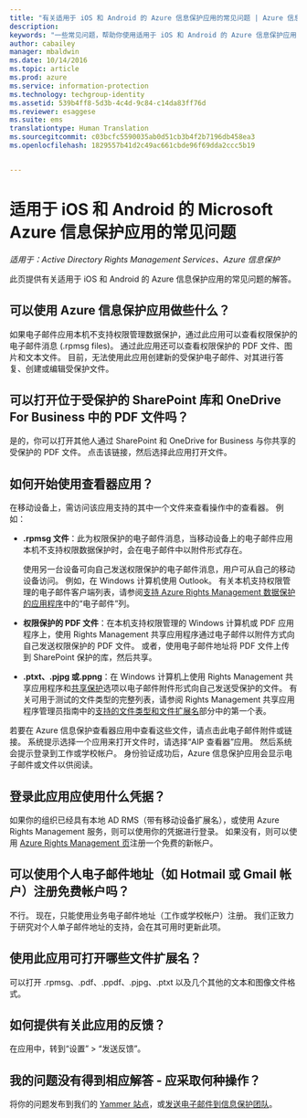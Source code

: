 ```yaml
---
title: "有关适用于 iOS 和 Android 的 Azure 信息保护应用的常见问题 | Azure 信息保护"
description: 
keywords: "一些常见问题，帮助你使用适用于 iOS 和 Android 的 Azure 信息保护应用"
author: cabailey
manager: mbaldwin
ms.date: 10/14/2016
ms.topic: article
ms.prod: azure
ms.service: information-protection
ms.technology: techgroup-identity
ms.assetid: 539b4ff8-5d3b-4c4d-9c84-c14da83ff76d
ms.reviewer: esaggese
ms.suite: ems
translationtype: Human Translation
ms.sourcegitcommit: c03bcfc5590035ab0d51cb3b4f2b7196db458ea3
ms.openlocfilehash: 1829557b41d2c49ac661cbde96f69dda2ccc5b19


---
```


# 适用于 iOS 和 Android 的 Microsoft Azure 信息保护应用的常见问题

*适用于：Active Directory Rights Management Services、Azure 信息保护*

此页提供有关适用于 iOS 和 Android 的 Azure 信息保护应用的常见问题的解答。

## 可以使用 Azure 信息保护应用做些什么？

如果电子邮件应用本机不支持权限管理数据保护，通过此应用可以查看权限保护的电子邮件消息 (.rpmsg files)。 通过此应用还可以查看权限保护的 PDF 文件、图片和文本文件。 目前，无法使用此应用创建新的受保护电子邮件、对其进行答复、创建或编辑受保护文件。

## 可以打开位于受保护的 SharePoint 库和 OneDrive For Business 中的 PDF 文件吗？

是的，你可以打开其他人通过 SharePoint 和 OneDrive for Business 与你共享的受保护的 PDF 文件。 点击该链接，然后选择此应用打开文件。 

## 如何开始使用查看器应用？

在移动设备上，需访问该应用支持的其中一个文件来查看操作中的查看器。 例如：

- **.rpmsg 文件**：此为权限保护的电子邮件消息，当移动设备上的电子邮件应用本机不支持权限数据保护时，会在电子邮件中以附件形式存在。 
    
    使用另一台设备可向自己发送权限保护的电子邮件消息，用户可从自己的移动设备访问。 例如，在 Windows 计算机使用 Outlook。 有关本机支持权限管理的电子邮件客户端列表，请参阅[支持 Azure Rights Management 数据保护的应用程序](../get-started/requirements-applications.md)中的“电子邮件”列。

- **权限保护的 PDF 文件**：在本机支持权限管理的 Windows 计算机或 PDF 应用程序上，使用 Rights Management 共享应用程序通过电子邮件以附件方式向自己发送权限保护的 PDF 文件。 或者，使用电子邮件地址将 PDF 文件上传到 SharePoint 保护的库，然后共享。

- **.ptxt、.pjpg 或.ppng**：在 Windows 计算机上使用 Rights Management 共享应用程序和[共享保护](sharing-app-protect-by-email.md)选项以电子邮件附件形式向自己发送受保护的文件。 有关可用于测试的文件类型的完整列表，请参阅 Rights Management 共享应用程序管理员指南中的[支持的文件类型和文件扩展名](sharing-app-admin-guide-technical.md#supported-file-types-and-file-name-extensions)部分中的第一个表。 

若要在 Azure 信息保护查看器应用中查看这些文件，请点击此电子邮件附件或链接。 系统提示选择一个应用来打开文件时，请选择“AIP 查看器”应用。 然后系统会提示登录到工作或学校帐户。 身份验证成功后，Azure 信息保护应用会显示电子邮件或文件以供阅读。

## 登录此应用应使用什么凭据？

如果你的组织已经具有本地 AD RMS（带有移动设备扩展名），或使用 Azure Rights Management 服务，则可以使用你的凭据进行登录。 如果没有，则可以使用 [Azure Rights Management 页](https://portal.office.com/signup?sku=rms&ru=https%3A%2F%2Fportal.azurerms.com%2F%23%2Fdownload)注册一个免费的新帐户。

## 可以使用个人电子邮件地址（如 Hotmail 或 Gmail 帐户）注册免费帐户吗？

不行。 现在，只能使用业务电子邮件地址（工作或学校帐户）注册。 我们正致力于研究对个人单子邮件地址的支持，会在其可用时更新此项。

## 使用此应用可打开哪些文件扩展名？

可以打开 .rpmsg、.pdf、.ppdf、.pjpg、.ptxt 以及几个其他的文本和图像文件格式。

##  如何提供有关此应用的反馈？

在应用中，转到“设置” > “发送反馈”。


## 我的问题没有得到相应解答 - 应采取何种操作？

将你的问题发布到我们的 [Yammer 站点](http://www.yammer.com/AskIPTeam)，或[发送电子邮件到信息保护团队](mailto:askIPteam@microsoft.com?subject=Question%20about%20Azure%20Information%20Protection%20app)。



<!--HONumber=Oct16_HO2-->


